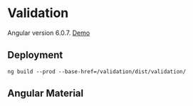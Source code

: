 # Validation
Angular version 6.0.7.
[Demo](https://wan-zhen.github.io/validation/dist/validation/) 

## Deployment
`ng build --prod --base-href=/validation/dist/validation/`


## Angular Material
